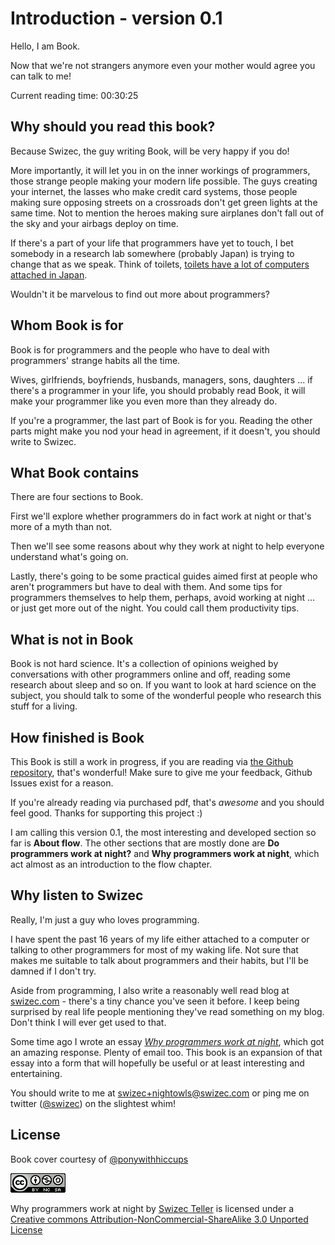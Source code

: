 # Introduction - version 0.1

Hello, I am Book. 

Now that we're not strangers anymore even your mother would agree you can talk to me!

Current reading time: 00:30:25

## Why should you read this book?

Because Swizec, the guy writing Book, will be very happy if you do!

More importantly, it will let you in on the inner workings of programmers, those strange people making your modern life possible. The guys creating your internet, the lasses who make credit card systems, those people making sure opposing streets on a crossroads don't get green lights at the same time. Not to mention the heroes making sure airplanes don't fall out of the sky and your airbags deploy on time.

If there's a part of your life that programmers have yet to touch, I bet somebody in a research lab somewhere (probably Japan) is trying to change that as we speak. Think of toilets, [toilets have a lot of computers attached in Japan](http://priceonomics.com/toilets/).

Wouldn't it be marvelous to find out more about programmers?

## Whom Book is for

Book is for programmers and the people who have to deal with programmers' strange habits all the time.

Wives, girlfriends, boyfriends, husbands, managers, sons, daughters ...  if there's a programmer in your life, you should probably read Book, it will make your programmer like you even more than they already do.

If you're a programmer, the last part of Book is for you. Reading the other parts might make you nod your head in agreement, if it doesn't, you should write to Swizec.

## What Book contains

There are four sections to Book.

First we'll explore whether programmers do in fact work at night or that's more of a myth than not.

Then we'll see some reasons about why they work at night to help everyone understand what's going on.

Lastly, there's going to be some practical guides aimed first at people who aren't programmers but have to deal with them. And some tips for programmers themselves to help them, perhaps, avoid working at night … or just get more out of the night. You could call them productivity tips.

## What is not in Book

Book is not hard science. It's a collection of opinions weighed by conversations with other programmers online and off, reading some research about sleep and so on. If you want to look at hard science on the subject, you should talk to some of the wonderful people who research this stuff for a living.

## How finished is Book

This Book is still a work in progress, if you are reading via [the Github repository](https://github.com/Swizec/nightowls), that's wonderful! Make sure to give me your feedback, Github Issues exist for a reason.

If you're already reading via purchased pdf, that's _awesome_ and you should feel good. Thanks for supporting this project :)

I am calling this version 0.1, the most interesting and developed section so far is **About flow**. The other sections that are mostly done are **Do programmers work at night?** and **Why programmers work at night**, which act almost as an introduction to the flow chapter.

## Why listen to Swizec

Really, I'm just a guy who loves programming.

I have spent the past 16 years of my life either attached to a  computer or talking to other programmers for most of my waking life. Not sure that makes me suitable to talk about programmers and their habits, but I'll be damned if I don't try.

Aside from programming, I also write a reasonably well read blog at [swizec.com](http://swizec.com) - there's a tiny chance you've seen it before. I keep being surprised by real life people mentioning they've read something on my blog. Don't think I will ever get used to that.

Some time ago I wrote an essay _[Why programmers work at night](http://swizec.com/blog/why-programmers-work-at-night/swizec/3198)_, which got an amazing response. Plenty of email too. This book is an expansion of that essay into a form that will hopefully be useful or at least interesting and entertaining.

You should write to me at swizec+nightowls@swizec.com or ping me on twitter ([@swizec](http://twitter.com/swizec)) on the slightest whim!

## License

Book cover courtesy of [@ponywithhiccups](https://twitter.com/ponywithhiccups)

[![Creative Commons Licence](images/creativecommons.png "Creative Commons Licence")](http://creativecommons.org/licenses/by-nc-sa/3.0/deed.en_GB)

Why programmers work at night by [Swizec Teller](http://swizec.com) is licensed under a [Creative commons Attribution-NonCommercial-ShareAlike 3.0 Unported License](http://creativecommons.org/licenses/by-nc-sa/3.0/deed.en_GB)